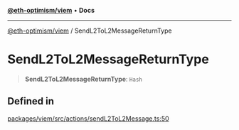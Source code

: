 [**@eth-optimism/viem**](../README.md) • **Docs**

***

[@eth-optimism/viem](../README.md) / SendL2ToL2MessageReturnType

# SendL2ToL2MessageReturnType

> **SendL2ToL2MessageReturnType**: `Hash`

## Defined in

[packages/viem/src/actions/sendL2ToL2Message.ts:50](https://github.com/ethereum-optimism/ecosystem/blob/6d6302cd415cfc874f1d86fa22a309bdd9314531/packages/viem/src/actions/sendL2ToL2Message.ts#L50)
